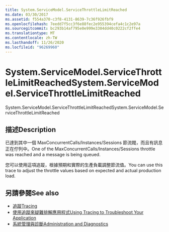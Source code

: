 ```yaml
---
title: System.ServiceModel.ServiceThrottleLimitReached
ms.date: 03/30/2017
ms.assetid: f554a370-c3f8-4131-8639-7c36f926fbf9
ms.openlocfilehash: 7eedd7f5cc3f6e88fec2e955394cefa4c1c2e97a
ms.sourcegitcommit: bc293b14af795e0e999e3304dd40c0222cf2ffe4
ms.translationtype: MT
ms.contentlocale: zh-TW
ms.lasthandoff: 11/26/2020
ms.locfileid: "96269960"
---
```

# <a name="systemservicemodelservicethrottlelimitreached"></a><span data-ttu-id="50a21-102">System.ServiceModel.ServiceThrottleLimitReached</span><span class="sxs-lookup"><span data-stu-id="50a21-102">System.ServiceModel.ServiceThrottleLimitReached</span></span>

<span data-ttu-id="50a21-103">System.ServiceModel.ServiceThrottleLimitReached</span><span class="sxs-lookup"><span data-stu-id="50a21-103">System.ServiceModel.ServiceThrottleLimitReached</span></span>  
  
## <a name="description"></a><span data-ttu-id="50a21-104">描述</span><span class="sxs-lookup"><span data-stu-id="50a21-104">Description</span></span>  

 <span data-ttu-id="50a21-105">已達到其中一個 MaxConcurrentCalls/Instances/Sessions 節流閥，而且有訊息正在佇列中。</span><span class="sxs-lookup"><span data-stu-id="50a21-105">One of the MaxConcurrentCalls/Instances/Sessions throttle was reached and a message is being queued.</span></span>  
  
 <span data-ttu-id="50a21-106">您可以使用這項追蹤，根據預期和實際的生產負載調整節流值。</span><span class="sxs-lookup"><span data-stu-id="50a21-106">You can use this trace to adjust the throttle values based on expected and actual production load.</span></span>  
  
## <a name="see-also"></a><span data-ttu-id="50a21-107">另請參閱</span><span class="sxs-lookup"><span data-stu-id="50a21-107">See also</span></span>

- [<span data-ttu-id="50a21-108">追蹤</span><span class="sxs-lookup"><span data-stu-id="50a21-108">Tracing</span></span>](index.md)
- [<span data-ttu-id="50a21-109">使用追蹤來疑難排解應用程式</span><span class="sxs-lookup"><span data-stu-id="50a21-109">Using Tracing to Troubleshoot Your Application</span></span>](using-tracing-to-troubleshoot-your-application.md)
- [<span data-ttu-id="50a21-110">系統管理與診斷</span><span class="sxs-lookup"><span data-stu-id="50a21-110">Administration and Diagnostics</span></span>](../index.md)
